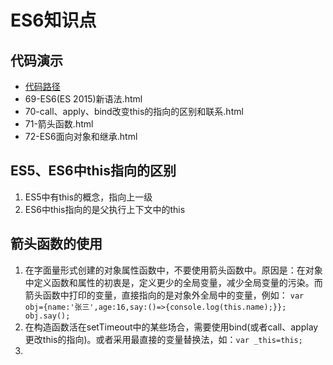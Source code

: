 # ES6知识点
## 代码演示
+ [代码路径](D:\web-prj\7.javascriptTest)
+ 69-ES6(ES 2015)新语法.html
+ 70-call、apply、bind改变this的指向的区别和联系.html
+ 71-箭头函数.html
+ 72-ES6面向对象和继承.html
## ES5、ES6中this指向的区别
1. ES5中有this的概念，指向上一级
2. ES6中this指向的是父执行上下文中的this
## 箭头函数的使用
1. 在字面量形式创建的对象属性函数中，不要使用箭头函数中。原因是：在对象中定义函数和属性的初衷是，定义更少的全局变量，减少全局变量的污染。而箭头函数中打印的变量，直接指向的是对象外全局中的变量，例如：
`var obj={name:'张三',age:16,say:()=>{console.log(this.name);}}; obj.say();`
2. 在构造函数活在setTimeout中的某些场合，需要使用bind(或者call、applay更改this的指向)。或者采用最直接的变量替换法，如：`var _this=this;`
3. 

